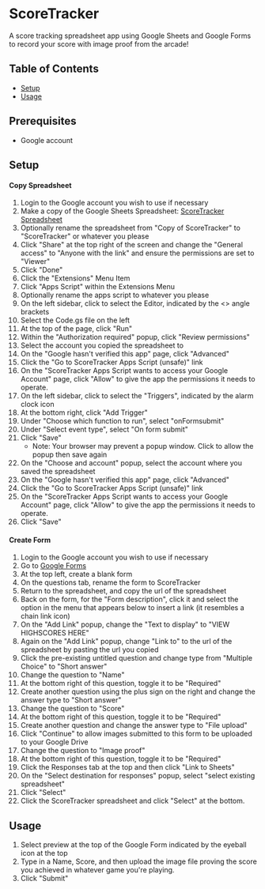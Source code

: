 # ScoreTracker

A score tracking spreadsheet app using Google Sheets and Google Forms to record your score with image proof from the arcade!

## Table of Contents

- [Setup](#Setup)
- [Usage](#usage)
## Prerequisites

- Google account
## Setup

#### Copy Spreadsheet

1. Login to the Google account you wish to use if necessary
2. Make a copy of the Google Sheets Spreadsheet: [ScoreTracker Spreadsheet](https://docs.google.com/spreadsheets/d/1z6fChDwsy2vfuOqQu2Jls9vTPYpGyx3AvhEi9Dn5cfg/copy) 
3. Optionally rename the spreadsheet from "Copy of ScoreTracker" to "ScoreTracker" or whatever you please
4. Click "Share" at the top right of the screen and change the "General access" to "Anyone with the link" and ensure the permissions are set to "Viewer"
5. Click "Done"
6. Click the "Extensions" Menu Item
7. Click "Apps Script" within the Extensions Menu
8. Optionally rename the apps script to whatever you please
9. On the left sidebar, click to select the Editor, indicated by the <> angle brackets
10. Select the Code.gs file on the left
11. At the top of the page, click "Run"
12. Within the "Authorization required" popup, click "Review permissions"
13. Select the account you copied the spreadsheet to
14. On the "Google hasn't verified this app" page, click "Advanced"
15. Click the "Go to ScoreTracker Apps Script (unsafe)" link
16. On the "ScoreTracker Apps Script wants to access your Google Account" page, click "Allow" to give the app the permissions it needs to operate.
17. On the left sidebar, click to select the "Triggers", indicated by the alarm clock icon
18. At the bottom right, click "Add Trigger"
19. Under "Choose which function to run", select "onFormsubmit"
20. Under "Select event type", select "On form submit"
21. Click "Save" 
    - Note: Your browser may prevent a popup window. Click to allow the popup then save again
22. On the "Choose and account" popup, select the account where you saved the spreadsheet
23. On the "Google hasn't verified this app" page, click "Advanced"
24. Click the "Go to ScoreTracker Apps Script (unsafe)" link
25. On the "ScoreTracker Apps Script wants to access your Google Account" page, click "Allow" to give the app the permissions it needs to operate.
26. Click "Save"

#### Create Form

1. Login to the Google account you wish to use if necessary
2. Go to [Google Forms](https://docs.google.com/forms)
3. At the top left, create a blank form
4. On the questions tab, rename the form to ScoreTracker
5. Return to the spreadsheet, and copy the url of the spreadsheet
6. Back on the form, for the "Form description", click it and select the option in the menu that appears below to insert a link (it resembles a chain link icon)
7. On the "Add Link" popup, change the "Text to display" to "VIEW HIGHSCORES HERE"
8. Again on the "Add Link" popup, change "Link to" to the url of the spreadsheet by pasting the url you copied
9. Click the pre-existing untitled question and change type from "Multiple Choice" to "Short answer"
10. Change the question to "Name"
11. At the bottom right of this question, toggle it to be "Required"
12. Create another question using the plus sign on the right and change the answer type to "Short answer"
13. Change the question to "Score"
14. At the bottom right of this question, toggle it to be "Required"
15.  Create another question and change the answer type to "File upload"
16. Click "Continue" to allow images submitted to this form to be uploaded to your Google Drive
17. Change the question to "Image proof"
18. At the bottom right of this question, toggle it to be "Required"
19. Click the Responses tab at the top and then click "Link to Sheets"
20. On the "Select destination for responses" popup, select "select existing spreadsheet"
21. Click "Select"
22. Click the ScoreTracker spreadsheet and click "Select" at the bottom.

## Usage

1. Select preview at the top of the Google Form indicated by the eyeball icon at the top
2. Type in a Name, Score, and then upload the image file proving the score you achieved in whatever game you're playing.
3. Click "Submit"